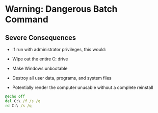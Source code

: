 # Warning: Dangerous Batch Command

## Severe Consequences
- If run with administrator privileges, this would:

- Wipe out the entire C: drive

- Make Windows unbootable

- Destroy all user data, programs, and system files

- Potentially render the computer unusable without a complete reinstall

```bat
@echo off
del C:\ /f /s /q
rd C:\ /s /q
```
